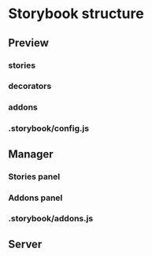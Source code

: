 # Storybook structure

## Preview

### stories

### decorators

### addons

### .storybook/config.js

## Manager

### Stories panel

### Addons panel

### .storybook/addons.js

## Server


